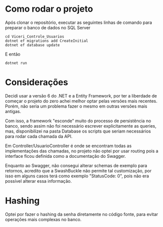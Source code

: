 # Como rodar o projeto
Após clonar o repositório, executar as seguintes linhas de comando para preparar o banco de dados no SQL Server
```
cd Viceri_Controle_Usuarios
dotnet ef migrations add CreateInitial
dotnet ef database update
```
E então
```
dotnet run
```

# Considerações
Decidi usar a versão 6 do .NET e a Entity Framework, por ter a liberdade de começar o projeto do zero achei melhor optar pelas versões mais recentes. Porém, não seria um problema fazer o mesmo em outras versões mais antigas.

Com isso, a framework "esconde" muito do processo de persistência no banco, sendo assim não foi necessário escrever explicitamente as queries, mas, disponibilizei na pasta Database os scripts que seriam necessários para rodar cada chamada da API.

Em Controller/UsuarioController é onde se encontram todas as implementações das chamadas, no projeto não optei por usar routing pois a interface ficou definida como a documentação do Swagger.

Enquanto ao Swagger, não consegui alterar schemas de exemplo para retornos, acredito que a SwashBuckle não permite tal customização, por isso em alguns casos terá como exemplo "StatusCode: 0", pois não era possível alterar essa informação.

# Hashing
Optei por fazer o hashing da senha diretamente no código fonte, para evitar operações mais complexas no banco.
